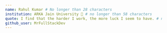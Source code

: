 ```yaml
---
name: Rahul Kumar # No longer than 28 characters
institution: ARKA Jain University 🚩 # no longer than 58 characters
quote: I find that the harder I work, the more luck I seem to have. # no longer than 100 characters, avoid using quotes(") to guarantee the format remains the same.
github_user: MrFullStackDev
---
```

